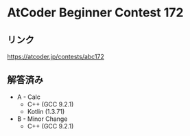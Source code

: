 # AtCoder Beginner Contest 172
## リンク
https://atcoder.jp/contests/abc172

## 解答済み
- A - Calc
	- C++ (GCC 9.2.1)
	- Kotlin (1.3.71)
- B - Minor Change
	- C++ (GCC 9.2.1)